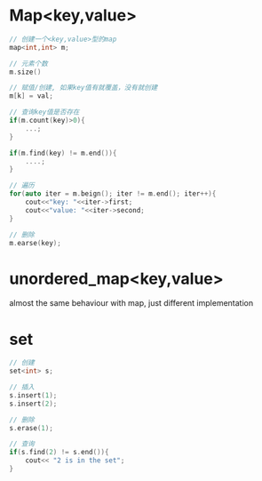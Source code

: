 # Map<key,value>
```c++
// 创建一个<key,value>型的map
map<int,int> m;

// 元素个数
m.size()

// 赋值/创建, 如果key值有就覆盖，没有就创建
m[k] = val;

// 查询key值是否存在
if(m.count(key)>0){ 
    ...;
}

if(m.find(key) != m.end()){
    ....;
}

// 遍历
for(auto iter = m.beign(); iter != m.end(); iter++){
    cout<<"key: "<<iter->first;
    cout<<"value: "<<iter->second; 
}

// 删除
m.earse(key);
```

# unordered_map<key,value>
almost the same behaviour with map, just different implementation

# set<value>
```c++
// 创建
set<int> s;

// 插入
s.insert(1);
s.insert(2);

// 删除
s.erase(1);

// 查询
if(s.find(2) != s.end()){
    cout<< "2 is in the set";
}
```